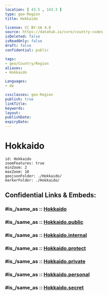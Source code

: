 ```yaml
---
location: [ 43.5 , 143.3 ] 
type: geo-Region
title: Hokkaido

license: CC BY-SA 4.0
source: https://datahub.io/core/country-codes
isDeleted: false
isReadOnly: false
draft: false
confidential: public

tags:
- geo/Country/Region
aliases:
- Hokkaido

Languages:
- de

cssclasses: geo-Region
publish: true
linkTitle: 
keywords: 
layout: 
publishDate: 
expiryDate: 
---
```


# Hokkaido

```leaflet
id: Hokkaido
zoomFeatures: true 
minZoom: 2 
maxZoom: 18
geojsonFolder: ./Hokkaido/
markerFolder: ./Hokkaido/
```


## Confidential Links & Embeds: 

### #is_/same_as :: [Hokkaido](/_Standards/Earth/Continent/Asia/Asia~East/Japan/Regions~Japan/Hokkaidō-Region/prefectures~Hokkaidō/Hokkaido.md) 

### #is_/same_as :: [Hokkaido.public](/_public/Earth/Continent/Asia/Asia~East/Japan/Regions~Japan/Hokkaidō-Region/prefectures~Hokkaidō/Hokkaido.public.md) 

### #is_/same_as :: [Hokkaido.internal](/_internal/Earth/Continent/Asia/Asia~East/Japan/Regions~Japan/Hokkaidō-Region/prefectures~Hokkaidō/Hokkaido.internal.md) 

### #is_/same_as :: [Hokkaido.protect](/_protect/Earth/Continent/Asia/Asia~East/Japan/Regions~Japan/Hokkaidō-Region/prefectures~Hokkaidō/Hokkaido.protect.md) 

### #is_/same_as :: [Hokkaido.private](/_private/Earth/Continent/Asia/Asia~East/Japan/Regions~Japan/Hokkaidō-Region/prefectures~Hokkaidō/Hokkaido.private.md) 

### #is_/same_as :: [Hokkaido.personal](/_personal/Earth/Continent/Asia/Asia~East/Japan/Regions~Japan/Hokkaidō-Region/prefectures~Hokkaidō/Hokkaido.personal.md) 

### #is_/same_as :: [Hokkaido.secret](/_secret/Earth/Continent/Asia/Asia~East/Japan/Regions~Japan/Hokkaidō-Region/prefectures~Hokkaidō/Hokkaido.secret.md)

